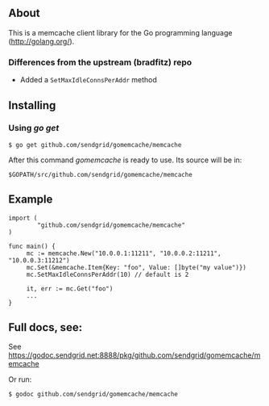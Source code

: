 ## About

This is a memcache client library for the Go programming language
(http://golang.org/).

### Differences from the upstream (bradfitz) repo

- Added a `SetMaxIdleConnsPerAddr` method

## Installing

### Using *go get*

    $ go get github.com/sendgrid/gomemcache/memcache

After this command *gomemcache* is ready to use. Its source will be in:

    $GOPATH/src/github.com/sendgrid/gomemcache/memcache

## Example

    import (
            "github.com/sendgrid/gomemcache/memcache"
    )

    func main() {
         mc := memcache.New("10.0.0.1:11211", "10.0.0.2:11211", "10.0.0.3:11212")
         mc.Set(&memcache.Item{Key: "foo", Value: []byte("my value")})
         mc.SetMaxIdleConnsPerAddr(10) // default is 2

         it, err := mc.Get("foo")
         ...
    }

## Full docs, see:

See https://godoc.sendgrid.net:8888/pkg/github.com/sendgrid/gomemcache/memcache

Or run:

    $ godoc github.com/sendgrid/gomemcache/memcache

